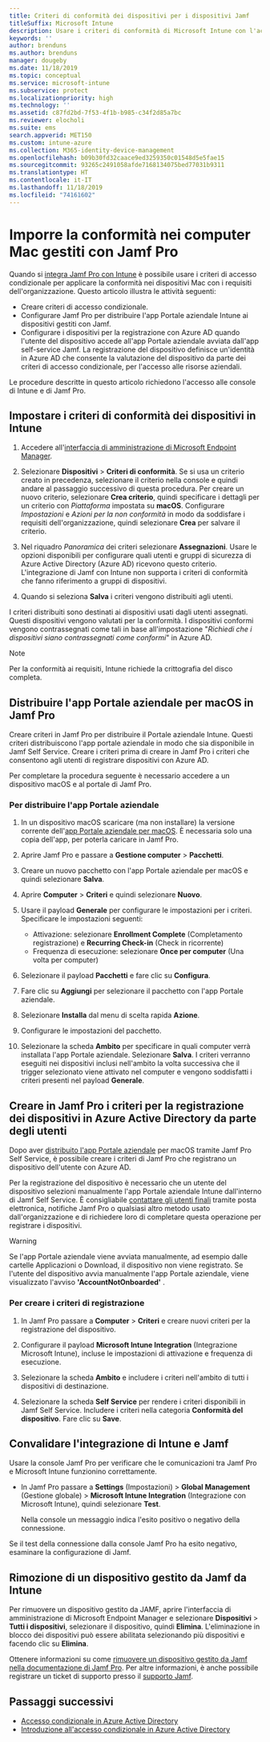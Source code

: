 ```yaml
---
title: Criteri di conformità dei dispositivi per i dispositivi Jamf
titleSuffix: Microsoft Intune
description: Usare i criteri di conformità di Microsoft Intune con l'accesso condizionale di Azure Active Directory per proteggere i dispositivi gestiti tramite Jamf.
keywords: ''
author: brenduns
ms.author: brenduns
manager: dougeby
ms.date: 11/18/2019
ms.topic: conceptual
ms.service: microsoft-intune
ms.subservice: protect
ms.localizationpriority: high
ms.technology: ''
ms.assetid: c87fd2bd-7f53-4f1b-b985-c34f2d85a7bc
ms.reviewer: elocholi
ms.suite: ems
search.appverid: MET150
ms.custom: intune-azure
ms.collection: M365-identity-device-management
ms.openlocfilehash: b09b30fd32caace9ed3259350c01548d5e5fae15
ms.sourcegitcommit: 93265c2491058afde7168134075bed77031b9311
ms.translationtype: HT
ms.contentlocale: it-IT
ms.lasthandoff: 11/18/2019
ms.locfileid: "74161602"
---
```

# <a name="enforce-compliance-on-macs-managed-with-jamf-pro"></a>Imporre la conformità nei computer Mac gestiti con Jamf Pro

Quando si [integra Jamf Pro con Intune](conditional-access-integrate-jamf.md) è possibile usare i criteri di accesso condizionale per applicare la conformità nei dispositivi Mac con i requisiti dell'organizzazione.  Questo articolo illustra le attività seguenti:  

- Creare criteri di accesso condizionale.
- Configurare Jamf Pro per distribuire l'app Portale aziendale Intune ai dispositivi gestiti con Jamf.
- Configurare i dispositivi per la registrazione con Azure AD quando l'utente del dispositivo accede all'app Portale aziendale avviata dall'app self-service Jamf. La registrazione del dispositivo definisce un'identità in Azure AD che consente la valutazione del dispositivo da parte dei criteri di accesso condizionale, per l'accesso alle risorse aziendali.  
 
Le procedure descritte in questo articolo richiedono l'accesso alle console di Intune e di Jamf Pro.

## <a name="set-up-device-compliance-policies-in-intune"></a>Impostare i criteri di conformità dei dispositivi in Intune

1. Accedere all'[interfaccia di amministrazione di Microsoft Endpoint Manager](https://go.microsoft.com/fwlink/?linkid=2109431).

2. Selezionare **Dispositivi** > **Criteri di conformità**. Se si usa un criterio creato in precedenza, selezionare il criterio nella console e quindi andare al passaggio successivo di questa procedura. Per creare un nuovo criterio, selezionare **Crea criterio**, quindi specificare i dettagli per un criterio con *Piattaforma* impostata su **macOS**. Configurare *Impostazioni* e *Azioni per la non conformità* in modo da soddisfare i requisiti dell'organizzazione, quindi selezionare **Crea** per salvare il criterio.

3. Nel riquadro *Panoramica* dei criteri selezionare **Assegnazioni**. Usare le opzioni disponibili per configurare quali utenti e gruppi di sicurezza di Azure Active Directory (Azure AD) ricevono questo criterio. L'integrazione di Jamf con Intune non supporta i criteri di conformità che fanno riferimento a gruppi di dispositivi.

4. Quando si seleziona **Salva** i criteri vengono distribuiti agli utenti.  

I criteri distribuiti sono destinati ai dispositivi usati dagli utenti assegnati. Questi dispositivi vengono valutati per la conformità. I dispositivi conformi vengono contrassegnati come tali in base all'impostazione "*Richiedi che i dispositivi siano contrassegnati come conformi*" in Azure AD.  

> [!NOTE]
> Per la conformità ai requisiti, Intune richiede la crittografia del disco completa.

## <a name="deploy-the-company-portal-app-for-macos-in-jamf-pro"></a>Distribuire l'app Portale aziendale per macOS in Jamf Pro

Creare criteri in Jamf Pro per distribuire il Portale aziendale Intune. Questi criteri distribuiscono l'app portale aziendale in modo che sia disponibile in Jamf Self Service. Creare i criteri prima di creare in Jamf Pro i criteri che consentono agli utenti di registrare dispositivi con Azure AD.  

Per completare la procedura seguente è necessario accedere a un dispositivo macOS e al portale di Jamf Pro. 

### <a name="to-deploy-the-company-portal-app"></a>Per distribuire l'app Portale aziendale  

1. In un dispositivo macOS scaricare (ma non installare) la versione corrente dell'[app Portale aziendale per macOS](https://go.microsoft.com/fwlink/?linkid=862280). È necessaria solo una copia dell'app, per poterla caricare in Jamf Pro.  

2. Aprire Jamf Pro e passare a **Gestione computer** > **Pacchetti**.

3. Creare un nuovo pacchetto con l'app Portale aziendale per macOS e quindi selezionare **Salva**.

4. Aprire **Computer** > **Criteri** e quindi selezionare **Nuovo**.

5. Usare il payload **Generale** per configurare le impostazioni per i criteri. Specificare le impostazioni seguenti:
   - Attivazione: selezionare **Enrollment Complete** (Completamento registrazione) e **Recurring Check-in** (Check in ricorrente)
   - Frequenza di esecuzione: selezionare **Once per computer** (Una volta per computer)

6. Selezionare il payload **Pacchetti** e fare clic su **Configura**.

7. Fare clic su **Aggiungi** per selezionare il pacchetto con l'app Portale aziendale.

8. Selezionare **Installa** dal menu di scelta rapida **Azione**.
9. Configurare le impostazioni del pacchetto.

10. Selezionare la scheda **Ambito** per specificare in quali computer verrà installata l'app Portale aziendale. Selezionare **Salva**. I criteri verranno eseguiti nei dispositivi inclusi nell'ambito la volta successiva che il trigger selezionato viene attivato nel computer e vengono soddisfatti i criteri presenti nel payload **Generale**.

## <a name="create-a-policy-in-jamf-pro-to-have-users-register-their-devices-with-azure-active-directory"></a>Creare in Jamf Pro i criteri per la registrazione dei dispositivi in Azure Active Directory da parte degli utenti  

Dopo aver [distribuito l'app Portale aziendale](conditional-access-assign-jamf.md#deploy-the-company-portal-app-for-macos-in-jamf-pro) per macOS tramite Jamf Pro Self Service, è possibile creare i criteri di Jamf Pro che registrano un dispositivo dell'utente con Azure AD. 

Per la registrazione del dispositivo è necessario che un utente del dispositivo selezioni manualmente l'app Portale aziendale Intune dall'interno di Jamf Self Service. È consigliabile [contattare gli utenti finali](../fundamentals/end-user-educate.md) tramite posta elettronica, notifiche Jamf Pro o qualsiasi altro metodo usato dall'organizzazione e di richiedere loro di completare questa operazione per registrare i dispositivi. 

> [!WARNING]
> Se l'app Portale aziendale viene avviata manualmente, ad esempio dalle cartelle Applicazioni o Download, il dispositivo non viene registrato. Se l'utente del dispositivo avvia manualmente l'app Portale aziendale, viene visualizzato l'avviso **'AccountNotOnboarded'** .

### <a name="to-create-the-registration-policy"></a>Per creare i criteri di registrazione  

1. In Jamf Pro passare a **Computer** > **Criteri** e creare nuovi criteri per la registrazione del dispositivo.

2. Configurare il payload **Microsoft Intune Integration** (Integrazione Microsoft Intune), incluse le impostazioni di attivazione e frequenza di esecuzione.

3. Selezionare la scheda **Ambito** e includere i criteri nell'ambito di tutti i dispositivi di destinazione.

4. Selezionare la scheda **Self Service** per rendere i criteri disponibili in Jamf Self Service. Includere i criteri nella categoria **Conformità del dispositivo**. Fare clic su **Save**.

## <a name="validate-intune-and-jamf-integration"></a>Convalidare l'integrazione di Intune e Jamf  

Usare la console Jamf Pro per verificare che le comunicazioni tra Jamf Pro e Microsoft Intune funzionino correttamente. 

- In Jamf Pro passare a **Settings** (Impostazioni) > **Global Management** (Gestione globale) > **Microsoft Intune Integration** (Integrazione con Microsoft Intune), quindi selezionare **Test**.

    Nella console un messaggio indica l'esito positivo o negativo della connessione.  

Se il test della connessione dalla console Jamf Pro ha esito negativo, esaminare la configurazione di Jamf. 


## <a name="removing-a-jamf-managed-device-from-intune"></a>Rimozione di un dispositivo gestito da Jamf da Intune

Per rimuovere un dispositivo gestito da JAMF, aprire l'interfaccia di amministrazione di Microsoft Endpoint Manager e selezionare **Dispositivi** > **Tutti i dispositivi**, selezionare il dispositivo, quindi **Elimina**.  L'eliminazione in blocco dei dispositivi può essere abilitata selezionando più dispositivi e facendo clic su **Elimina**.

Ottenere informazioni su come [rimuovere un dispositivo gestito da Jamf nella documentazione di Jamf Pro](https://www.jamf.com/jamf-nation/articles/80/unmanaging-computers-while-preserving-their-inventory-information). Per altre informazioni, è anche possibile registrare un ticket di supporto presso il [supporto Jamf](https://www.jamf.com/support/). 

## <a name="next-steps"></a>Passaggi successivi

- [Accesso condizionale in Azure Active Directory](https://docs.microsoft.com/azure/active-directory/active-directory-conditional-access-azure-portal)
- [Introduzione all'accesso condizionale in Azure Active Directory](https://docs.microsoft.com/azure/active-directory/active-directory-conditional-access-azure-portal-get-started)
